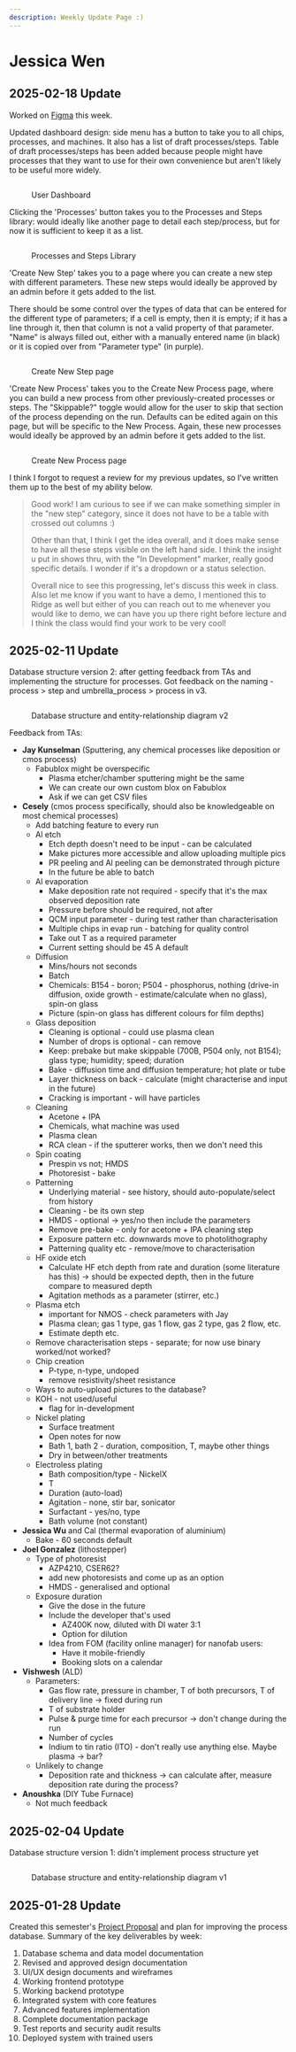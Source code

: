 ```yaml
---
description: Weekly Update Page :)
---
```


# Jessica Wen

## 2025-02-18 Update

Worked on [Figma](https://www.figma.com/design/2xo82x5s8gr8mwEhQCdJ0B/hackerfab-website-\(Copy\)?node-id=3-56\&t=ELuYPUsuZu1RlQ5Q-1) this week.

Updated dashboard design: side menu has a button to take you to all chips, processes, and machines. It also has a list of draft processes/steps. Table of draft processes/steps has been added because people might have processes that they want to use for their own convenience but aren't likely to be useful more widely.

<figure><img src="../../.gitbook/assets/image (128).png" alt=""><figcaption><p>User Dashboard</p></figcaption></figure>

Clicking the 'Processes' button takes you to the Processes and Steps library: would ideally like another page to detail each step/process, but for now it is sufficient to keep it as a list.

<figure><img src="../../.gitbook/assets/image (1) (3) (1).png" alt=""><figcaption><p>Processes and Steps Library</p></figcaption></figure>

'Create New Step' takes you to a page where you can create a new step with different parameters. These new steps would ideally be approved by an admin before it gets added to the list.

There should be some control over the types of data that can be entered for the different type of parameters; if a cell is empty, then it is empty; if it has a line through it, then that column is not a valid property of that parameter. "Name" is always filled out, either with a manually entered name (in black) or it is copied over from "Parameter type" (in purple).

<figure><img src="../../.gitbook/assets/image (121).png" alt=""><figcaption><p>Create New Step page</p></figcaption></figure>

'Create New Process' takes you to the Create New Process page, where you can build a new process from other previously-created processes or steps. The "Skippable?" toggle would allow for the user to skip that section of the process depending on the run. Defaults can be edited again on this page, but will be specific to the New Process. Again, these new processes would ideally be approved by an admin before it gets added to the list.

<figure><img src="../../.gitbook/assets/image (125).png" alt=""><figcaption><p>Create New Process page</p></figcaption></figure>

I think I forgot to request a review for my previous updates, so I've written them up to the best of my ability below.



> Good work! I am curious to see if we can make something simpler in the "new step" category, since it does not have to be a table with crossed out columns :)&#x20;
>
> Other than that, I think I get the idea overall, and it does make sense to have all these steps visible on the left hand side. I think the insight u put in shows thru, with the "In Development" marker, really good specific details. I wonder if it's a dropdown or a status selection.&#x20;
>
> Overall nice to see this progressing, let's discuss this week in class. Also let me know if you want to have a demo, I mentioned this to Ridge as well but either of you can reach out to me whenever you would like to demo, we can have you up there right before lecture and I think the class would find your work to be very cool!





## 2025-02-11 Update

Database structure version 2: after getting feedback from TAs and implementing the structure for processes. Got feedback on the naming - process > step and umbrella\_process > process in v3.

<figure><img src="../../.gitbook/assets/HackerFab Process Database Structure (1).png" alt=""><figcaption><p>Database structure and entity-relationship diagram v2</p></figcaption></figure>

Feedback from TAs:

* **Jay Kunselman** (Sputtering, any chemical processes like deposition or cmos process)
  * Fabublox might be overspecific
    * Plasma etcher/chamber sputtering might be the same
    * We can create our own custom blox on Fabublox
    * Ask if we can get CSV files
* **Cesely** (cmos process specifically, should also be knowledgeable on most chemical processes)
  * Add batching feature to every run
  * Al etch
    * Etch depth doesn't need to be input - can be calculated
    * Make pictures more accessible and allow uploading multiple pics
    * PR peeling and Al peeling can be demonstrated through picture
    * In the future be able to batch
  * Al evaporation
    * Make deposition rate not required - specify that it's the max observed deposition rate
    * Pressure before should be required, not after
    * QCM input parameter - during test rather than characterisation
    * Multiple chips in evap run - batching for quality control
    * Take out T as a required parameter
    * Current setting should be 45 A default
  * Diffusion
    * Mins/hours not seconds
    * Batch
    * Chemicals: B154 - boron; P504 - phosphorus, nothing (drive-in diffusion, oxide growth - estimate/calculate when no glass), spin-on glass
    * Picture (spin-on glass has different colours for film depths)
  * Glass deposition
    * Cleaning is optional - could use plasma clean
    * Number of drops is optional - can remove
    * Keep: prebake but make skippable (700B, P504 only, not B154); glass type; humidity; speed; duration
    * Bake - diffusion time and diffusion temperature; hot plate or tube
    * Layer thickness on back - calculate (might characterise and input in the future)
    * Cracking is important - will have particles
  * Cleaning
    * Acetone + IPA
    * Chemicals, what machine was used
    * Plasma clean
    * RCA clean - if the sputterer works, then we don't need this
  * Spin coating
    * Prespin vs not; HMDS
    * Photoresist - bake
  * Patterning
    * Underlying material - see history, should auto-populate/select from history
    * Cleaning - be its own step
    * HMDS - optional -> yes/no then include the parameters
    * Remove pre-bake - only for acetone + IPA cleaning step
    * Exposure pattern etc. downwards move to photolithography
    * Patterning quality etc - remove/move to characterisation&#x20;
  * HF oxide etch
    * Calculate HF etch depth from rate and duration (some literature has this) -> should be expected depth, then in the future compare to measured depth
    * Agitation methods as a parameter (stirrer, etc.)
  * Plasma etch
    * important for NMOS - check parameters with Jay
    * Plasma clean; gas 1 type, gas 1 flow, gas 2 type, gas 2 flow, etc.
    * Estimate depth etc.
  * Remove characterisation steps - separate; for now use binary worked/not worked?
  * Chip creation
    * P-type, n-type, undoped
    * remove resistivity/sheet resistance
  * Ways to auto-upload pictures to the database?
  * KOH - not used/useful
    * flag for in-development
  * Nickel plating
    * Surface treatment
    * Open notes for now
    * Bath 1, bath 2 - duration, composition, T, maybe other things
    * Dry in between/other treatments
  * Electroless plating
    * Bath composition/type - NickelX
    * T
    * Duration (auto-load)
    * Agitation - none, stir bar, sonicator
    * Surfactant - yes/no, type
    * Bath volume (not constant)
* **Jessica Wu** and Cal (thermal evaporation of aluminium)
  * Bake - 60 seconds default
* **Joel Gonzalez** (lithostepper)
  * Type of photoresist
    * AZP4210, CSER62?
    * add new photoresists and come up as an option
    * HMDS - generalised and optional
  * Exposure duration
    * Give the dose in the future
    * Include the developer that's used
      * AZ400K now, diluted with DI water 3:1
      * Option for dilution
    * Idea from FOM (facility online manager) for nanofab users:
      * Have it mobile-friendly
      * Booking slots on a calendar
* **Vishwesh** (ALD)
  * Parameters:
    * Gas flow rate, pressure in chamber, T of both precursors, T of delivery line -> fixed during run
    * T of substrate holder
    * Pulse & purge time for each precursor -> don't change during the run
    * Number of cycles
    * Indium to tin ratio (ITO) - don't really use anything else. Maybe plasma -> bar?
  * Unlikely to change
    * Deposition rate and thickness -> can calculate after, measure deposition rate during the process?
* **Anoushka** (DIY Tube Furnace)
  * Not much feedback

## 2025-02-04 Update

Database structure version 1: didn't implement process structure yet

<figure><img src="../../.gitbook/assets/HackerFab Process Database Structure.png" alt=""><figcaption><p>Database structure and entity-relationship diagram v1</p></figcaption></figure>

## 2025-01-28 Update

Created this semester's [Project Proposal](https://docs.google.com/document/d/1ag1s2cdYsxGmIakAWwI4smvRCt4Vus9plwWXXB32gXw/edit?usp=sharing) and plan for improving the process database. Summary of the key deliverables by week:

1. Database schema and data model documentation
2. Revised and approved design documentation
3. UI/UX design documents and wireframes
4. Working frontend prototype
5. Working backend prototype
6. Integrated system with core features
7. Advanced features implementation
8. Complete documentation package
9. Test reports and security audit results
10. Deployed system with trained users
